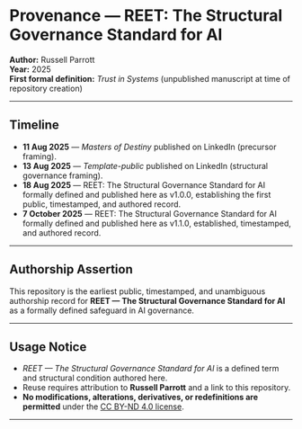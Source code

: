 # Provenance — REET: The Structural Governance Standard for AI

**Author:** Russell Parrott  
**Year:** 2025  
**First formal definition:** *Trust in Systems* (unpublished manuscript at time of repository creation)  

---

## Timeline
- **11 Aug 2025** — *Masters of Destiny* published on LinkedIn (precursor framing).  
- **13 Aug 2025** — *Template-public* published on LinkedIn (structural governance framing).  
- **18 Aug 2025** — REET: The Structural Governance Standard for AI formally defined and published here as v1.0.0, establishing the first public, timestamped, and authored record.  
- **7 October 2025** — REET: The Structural Governance Standard for AI formally defined and published here as v1.1.0, established, timestamped, and authored record. 
---

## Authorship Assertion
This repository is the earliest public, timestamped, and unambiguous authorship record for **REET — The Structural Governance Standard for AI** as a formally defined safeguard in AI governance.  

---

## Usage Notice
- *REET — The Structural Governance Standard for AI* is a defined term and structural condition authored here.  
- Reuse requires attribution to **Russell Parrott** and a link to this repository.  
- **No modifications, alterations, derivatives, or redefinitions are permitted** under the [CC BY-ND 4.0 license](https://creativecommons.org/licenses/by-nd/4.0/).  

---

